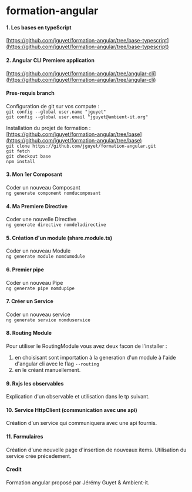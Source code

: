 # formation-angular

#### 1. Les bases en typeScript
[https://github.com/jguyet/formation-angular/tree/base-typescript](https://github.com/jguyet/formation-angular/tree/base-typescript)

#### 2. Angular CLI Premiere application
[https://github.com/jguyet/formation-angular/tree/angular-cli](https://github.com/jguyet/formation-angular/tree/angular-cli)

#### Pres-requis branch <base>

Configuration de git sur vos compute :   
`git config --global user.name "jguyet"`  
`git config --global user.email "jguyet@ambient-it.org"`  

Installation du projet de formation :  
[https://github.com/jguyet/formation-angular/tree/base](https://github.com/jguyet/formation-angular/tree/base)  
`git clone https://github.com/jguyet/formation-angular.git`  
`git fetch`  
`git checkout base`  
`npm install`  

#### 3. Mon 1er Composant

Coder un nouveau Composant  
`ng generate component nomducomposant`  

#### 4. Ma Premiere Directive

Coder une nouvelle Directive  
`ng generate directive nomdeladirective`    

#### 5. Création d'un module (share.module.ts)

Coder un nouveau Module  
`ng generate module nomdumodule`  

#### 6. Premier pipe

Coder un nouveau Pipe  
`ng generate pipe nomdupipe`  

#### 7. Créer un Service

Coder un nouveau service  
`ng generate service nomduservice`  

#### 8. Routing Module

Pour utiliser le RoutingModule vous avez deux facon de l'installer :  
1. en choisisant sont importation à la generation d'un module à l'aide d'angular cli avec le flag `--routing`  
2. en le créant manuellement.  

#### 9. Rxjs les observables

Explication d'un observable et utilisation dans le tp suivant.

#### 10. Service HttpClient (communication avec une api)

Création d'un service qui communiquera avec une api fournis.

#### 11. Formulaires

Création d'une nouvelle page d'insertion de nouveaux items.
Utilisation du service crée précedement.

#### Credit 

Formation angular proposé par Jérémy Guyet & Ambient-it.